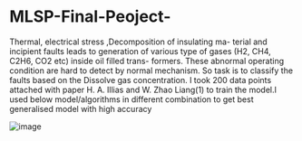 # MLSP-Final-Peoject-
Thermal, electrical stress ,Decomposition of insulating ma-
terial and incipient faults leads to generation of various type
of gases (H2, CH4, C2H6, CO2 etc) inside oil filled trans-
formers. These abnormal operating condition are hard to
detect by normal mechanism.
So task is to classify the faults based on the Dissolve gas
concentration. I took 200 data points attached with paper
H. A. Illias and W. Zhao Liang(1) to train the model.I used
below model/algorithms in different combination to get best
generalised model with high accuracy


![image](https://user-images.githubusercontent.com/26180953/165332043-2975ed27-0bf6-4a00-bdd4-a491233defa2.png)
